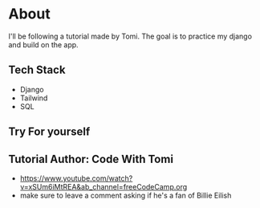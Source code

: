 # About
I'll be following a tutorial made by Tomi. The goal is to practice my django and build on the app. 

## Tech Stack
- Django
- Tailwind
- SQL

## Try For yourself
## Tutorial Author: Code With Tomi
- https://www.youtube.com/watch?v=xSUm6iMtREA&ab_channel=freeCodeCamp.org
- make sure to leave a comment asking if he's a fan of Billie Eilish